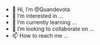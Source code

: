 - 👋 Hi, I’m @Quandevota
- 👀 I’m interested in ...
- 🌱 I’m currently learning ...
- 💞️ I’m looking to collaborate on ...
- 📫 How to reach me ...

<!---
Quandevota/Quandevota is a ✨ special ✨ repository because its `README.md` (this file) appears on your GitHub profile.
You can click the Preview link to take a look at your changes.
--->
